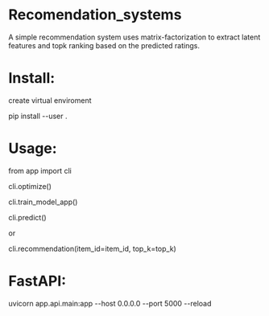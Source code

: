 # Recomendation_systems


A simple recommendation system uses matrix-factorization to extract latent features and topk ranking based on the predicted ratings.

# Install:

create virtual enviroment

pip install --user .

# Usage:

from app import cli

cli.optimize()

cli.train_model_app()

cli.predict()

or

cli.recommendation(item_id=item_id, top_k=top_k)

# FastAPI:

uvicorn app.api.main:app --host 0.0.0.0 --port 5000 --reload